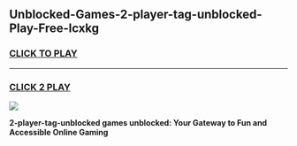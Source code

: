 
## Unblocked-Games-2-player-tag-unblocked-Play-Free-lcxkg
<h3>
<a href="https://premium76.site?title=2-player-tag-unblocked&ref=23A">CLICK TO PLAY</a></h3>
<hr>

<h3>
<a href="https://premium76.site?title=2-player-tag-unblocked&ref=23A">CLICK 2 PLAY</a>
  
</h3>

<a href="https://premium76.site?title=2-player-tag-unblocked&ref=23A"><img src="https://clearcache.store/games.png"></a>


**2-player-tag-unblocked games unblocked: Your Gateway to Fun and Accessible Online Gaming**
